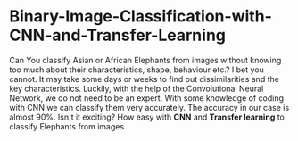 # Binary-Image-Classification-with-CNN-and-Transfer-Learning
Can You classify Asian or African Elephants from images without knowing too much about their characteristics, shape, behaviour etc.? I bet you cannot. It may take some days or weeks to find out dissimilarities and the key characteristics. Luckily, with the help of the Convolutional Neural Network, we do not need to be an expert. With some knowledge of coding with CNN we can classify them very accurately. The accuracy in our case is almost 90%. Isn't it exciting? How easy with **CNN** and **Transfer learning** to classify Elephants from images.
